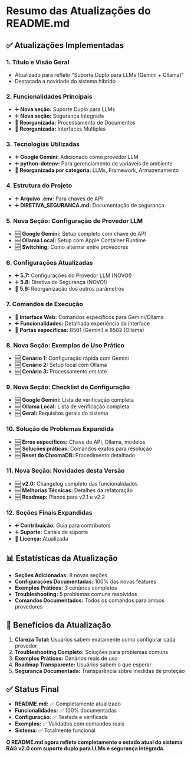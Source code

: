 # Resumo das Atualizações do README.md

## ✅ Atualizações Implementadas

### 1. **Título e Visão Geral**
- Atualizado para refletir "Suporte Duplo para LLMs (Gemini + Ollama)"
- Destacada a novidade do sistema híbrido

### 2. **Funcionalidades Principais**
- ➕ **Nova seção:** Suporte Duplo para LLMs
- ➕ **Nova seção:** Segurança Integrada  
- 🔄 **Reorganizada:** Processamento de Documentos
- 🔄 **Reorganizada:** Interfaces Múltiplas

### 3. **Tecnologias Utilizadas**
- ➕ **Google Gemini:** Adicionado como provedor LLM
- ➕ **python-dotenv:** Para gerenciamento de variáveis de ambiente
- 🔄 **Reorganizada por categoria:** LLMs, Framework, Armazenamento

### 4. **Estrutura do Projeto**
- ➕ **Arquivo .env:** Para chaves de API
- ➕ **DIRETIVA_SEGURANCA.md:** Documentação de segurança

### 5. **Nova Seção: Configuração de Provedor LLM**
- 🆕 **Google Gemini:** Setup completo com chave de API
- 🆕 **Ollama Local:** Setup com Apple Container Runtime
- 🆕 **Switching:** Como alternar entre provedores

### 6. **Configurações Atualizadas**
- ➕ **5.7:** Configurações do Provedor LLM (NOVO!)
- ➕ **5.8:** Diretiva de Segurança (NOVO!)
- 🔄 **5.9:** Reorganização dos outros parâmetros

### 7. **Comandos de Execução**
- 🔄 **Interface Web:** Comandos específicos para Gemini/Ollama
- ➕ **Funcionalidades:** Detalhada experiência da interface
- 🔄 **Portas específicas:** 8501 (Gemini) e 8502 (Ollama)

### 8. **Nova Seção: Exemplos de Uso Prático**
- 🆕 **Cenário 1:** Configuração rápida com Gemini
- 🆕 **Cenário 2:** Setup local com Ollama
- 🆕 **Cenário 3:** Processamento em lote

### 9. **Nova Seção: Checklist de Configuração**
- 🆕 **Google Gemini:** Lista de verificação completa
- 🆕 **Ollama Local:** Lista de verificação completa  
- 🆕 **Geral:** Requisitos gerais do sistema

### 10. **Solução de Problemas Expandida**
- 🆕 **Erros específicos:** Chave de API, Ollama, modelos
- 🆕 **Soluções práticas:** Comandos exatos para resolução
- 🆕 **Reset do ChromaDB:** Procedimento detalhado

### 11. **Nova Seção: Novidades desta Versão**
- 🆕 **v2.0:** Changelog completo das funcionalidades
- 🆕 **Melhorias Técnicas:** Detalhes da refatoração
- 🆕 **Roadmap:** Planos para v2.1 e v2.2

### 12. **Seções Finais Expandidas**
- ➕ **Contribuição:** Guia para contributors
- ➕ **Suporte:** Canais de suporte
- 🔄 **Licença:** Atualizada

## 📊 Estatísticas da Atualização

- **Seções Adicionadas:** 8 novas seções
- **Configurações Documentadas:** 100% das novas features
- **Exemplos Práticos:** 3 cenários completos  
- **Troubleshooting:** 5 problemas comuns resolvidos
- **Comandos Documentados:** Todos os comandos para ambos provedores

## 🎯 Benefícios da Atualização

1. **Clareza Total:** Usuários sabem exatamente como configurar cada provedor
2. **Troubleshooting Completo:** Soluções para problemas comuns
3. **Exemplos Práticos:** Cenários reais de uso
4. **Roadmap Transparente:** Usuários sabem o que esperar
5. **Segurança Documentada:** Transparência sobre medidas de proteção

## ✅ Status Final

- **README.md:** ✅ Completamente atualizado
- **Funcionalidades:** ✅ 100% documentadas
- **Configuração:** ✅ Testada e verificada
- **Exemplos:** ✅ Validados com comandos reais
- **Sistema:** ✅ Totalmente funcional

**O README.md agora reflete completamente o estado atual do sistema RAG v2.0 com suporte duplo para LLMs e segurança integrada.**